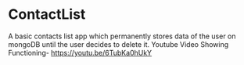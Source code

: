 # ContactList
A basic contacts list app which permanently stores data of the user on mongoDB until the user decides to delete it.
Youtube Video Showing Functioning- https://youtu.be/6TubKa0hUkY

